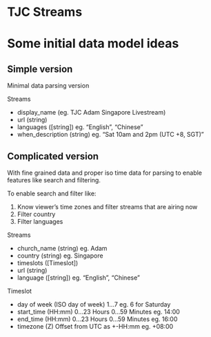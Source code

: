 TJC Streams
======================

# Some initial data model ideas

## Simple version
Minimal data parsing version

Streams
- display_name (eg. TJC Adam Singapore Livestream)
- url (string)
- languages ([string]) eg. “English”, “Chinese”
- when_description (string) eg. “Sat 10am and 2pm (UTC +8, SGT)”


## Complicated version
With fine grained data and proper iso time data for parsing to enable features like search and filtering.

To enable search and filter like:
1. Know viewer’s time zones and filter streams that are airing now
2. Filter country
3. Filter languages

Streams
- church_name (string) eg. Adam
- country (string) eg. Singapore
- timeslots ([Timeslot])
- url (string)
- language ([string]) eg. “English”, “Chinese”


Timeslot
- day of week (ISO day of week) 1...7 eg. 6 for Saturday
- start_time (HH:mm) 0...23 Hours 0…59 Minutes eg. 14:00
- end_time (HH:mm) 0...23 Hours 0…59 Minutes eg. 16:00
- timezone (Z) Offset from UTC as +-HH:mm eg. +08:00

